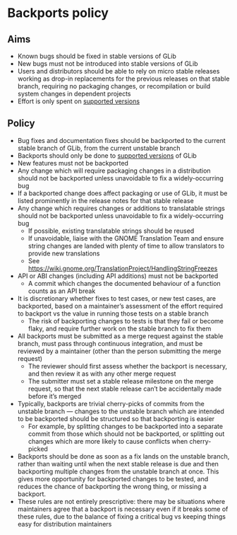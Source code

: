Backports policy
===

Aims
---

 * Known bugs should be fixed in stable versions of GLib
 * New bugs must not be introduced into stable versions of GLib
 * Users and distributors should be able to rely on micro stable releases
   working as drop-in replacements for the previous releases on that stable
   branch, requiring no packaging changes, or recompilation or build system
   changes in dependent projects
 * Effort is only spent on [supported versions](../SECURITY.md#user-content-supported-versions)

Policy
---

 * Bug fixes and documentation fixes should be backported to the current stable
   branch of GLib, from the current unstable branch
 * Backports should only be done to
   [supported versions](../SECURITY.md#user-content-supported-versions) of GLib
 * New features must not be backported
 * Any change which will require packaging changes in a distribution should not
   be backported unless unavoidable to fix a widely-occurring bug
 * If a backported change does affect packaging or use of GLib, it must be
   listed prominently in the release notes for that stable release
 * Any change which requires changes or additions to translatable strings should
   not be backported unless unavoidable to fix a widely-occurring bug
   - If possible, existing translatable strings should be reused
   - If unavoidable, liaise with the GNOME Translation Team and ensure string
     changes are landed with plenty of time to allow translators to provide new
     translations
   - See https://wiki.gnome.org/TranslationProject/HandlingStringFreezes
 * API or ABI changes (including API additions) must not be backported
   - A commit which changes the documented behaviour of a function counts as an
     API break
 * It is discretionary whether fixes to test cases, or new test cases, are
   backported, based on a maintainer’s assessment of the effort required to
   backport vs the value in running those tests on a stable branch
   - The risk of backporting changes to tests is that they fail or become flaky,
     and require further work on the stable branch to fix them
 * All backports must be submitted as a merge request against the stable branch,
   must pass through continuous integration, and must be reviewed by a
   maintainer (other than the person submitting the merge request)
   - The reviewer should first assess whether the backport is necessary, and
     then review it as with any other merge request
   - The submitter must set a stable release milestone on the merge request, so
     that the next stable release can’t be accidentally made before it’s merged
 * Typically, backports are trivial cherry-picks of commits from the unstable
   branch — changes to the unstable branch which are intended to be backported
   should be structured so that backporting is easier
   - For example, by splitting changes to be backported into a separate commit
     from those which should not be backported, or splitting out changes which
     are more likely to cause conflicts when cherry-picked
 * Backports should be done as soon as a fix lands on the unstable branch,
   rather than waiting until when the next stable release is due and then
   backporting multiple changes from the unstable branch at once. This gives
   more opportunity for backported changes to be tested, and reduces the chance
   of backporting the wrong thing, or missing a backport.
 * These rules are not entirely prescriptive: there may be situations where
   maintainers agree that a backport is necessary even if it breaks some of
   these rules, due to the balance of fixing a critical bug vs keeping things
   easy for distribution maintainers
